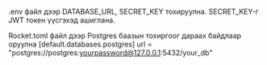 .env файл дээр DATABASE_URL, SECRET_KEY тохируулна. SECRET_KEY-г JWT токен үүсгэхэд ашиглана.

Rocket.toml файл дээр Postgres баазын тохиргоог дараах байдлаар оруулна
[default.databases.postgres]
url = "postgres://postgres:yourpassword@127.0.0.1:5432/your_db"
 
 
